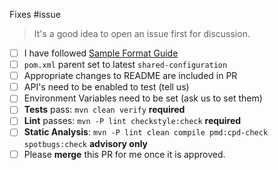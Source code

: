 Fixes #issue

> It's a good idea to open an issue first for discussion.

- [ ] I have followed [Sample Format Guide](https://github.com/GoogleCloudPlatform/java-docs-samples/blob/master/SAMPLE_FORMAT.md)
- [ ] `pom.xml` parent set to latest `shared-configuration`
- [ ] Appropriate changes to README are included in PR
- [ ] API's need to be enabled to test (tell us)
- [ ] Environment Variables need to be set (ask us to set them)
- [ ] **Tests** pass:   `mvn clean verify` **required**
- [ ] **Lint**  passes: `mvn -P lint checkstyle:check` **required**
- [ ] **Static Analysis**:  `mvn -P lint clean compile pmd:cpd-check spotbugs:check` **advisory only**
- [ ] Please **merge** this PR for me once it is approved.
